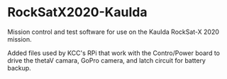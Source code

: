 # RockSatX2020-KauIda
Mission control and test software for use on the KauIda RockSat-X 2020 mission.

Added files used by KCC's RPi that work with the Contro/Power board
to drive the thetaV camara, GoPro camera, and latch circuit for battery backup.
